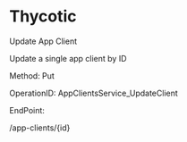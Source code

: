 #     Thycotic


Update App Client

Update a single app client by ID

Method: Put

OperationID: AppClientsService_UpdateClient

EndPoint:

/app-clients/{id}
